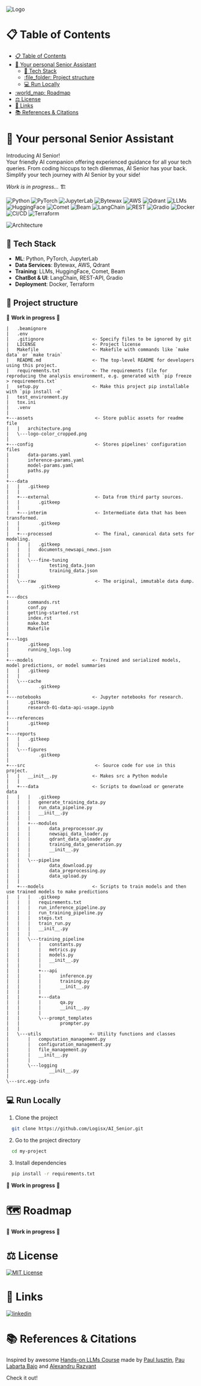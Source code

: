 ![Logo](https://github.com/Logisx/AI_Senior/blob/main/assets/logo-color_cropped.png?raw=true)

# 📋 Table of Contents 

- [📋 Table of Contents](#-table-of-contents)
- [:rocket: Your personal Senior Assistant](#rocket-your-personal-senior-assistant)
  - [:toolbox: Tech Stack](#toolbox-tech-stack)
  - [:file\_folder: Project structure](#file_folder-project-structure)
  - [:computer: Run Locally](#computer-run-locally)
- [:world\_map: Roadmap](#world_map-roadmap)
- [⚖️ License](#️-license)
- [🔗 Links](#-links)
- [📚 References \& Citations](#-references--citations)

# :rocket: Your personal Senior Assistant

Introducing AI Senior! <br> Your friendly AI companion offering experienced guidance for all your tech queries. From coding hiccups to tech dilemmas, AI Senior has your back. Simplify your tech journey with AI Senior by your side! 

*Work is in progress...* 🏗️

![Python](https://img.shields.io/badge/Python-3.10-blue)
![PyTorch](https://img.shields.io/badge/PyTorch-2.1.1-red)
![JupyterLab](https://img.shields.io/badge/Jupyter%20Lab-Research-FF9900)
![Bytewax](https://img.shields.io/badge/Bytewax-Dataflow-FF9900)
![AWS](https://img.shields.io/badge/AWS-Cloud-orange)
![Qdrant](https://img.shields.io/badge/Qdrant-VectorDB-purple) 
![LLMs](https://img.shields.io/badge/LLMs-Model-663399)
![HuggingFace](https://img.shields.io/badge/HuggingFace-NLP-5b68d6)
![Comet](https://img.shields.io/badge/Comet-Tracking-ff6600)
![Beam](https://img.shields.io/badge/Beam-Training-blue)
![LangChain](https://img.shields.io/badge/LangChain-ChatBot-ee4d5f)
![REST](https://img.shields.io/badge/REST-API-5b68d6)
![Gradio](https://img.shields.io/badge/Gradio-UI-009688) 
![Docker](https://img.shields.io/badge/Docker-Containers-blue)
![CI/CD](https://img.shields.io/badge/CI%2FCD-Workflow-4D7A97)
![Terraform](https://img.shields.io/badge/Terraform-Infrastructure-623CE4)



<p>
  <img src="https://github.com/Logisx/AI_Senior/blob/main/assets/architecture.png?raw=true" alt="Architecture">
</p>

## :toolbox: Tech Stack

- **ML**: Python, PyTorch, JupyterLab
- **Data Services**: Bytewax, AWS, Qdrant
- **Training**: LLMs, HuggingFace, Comet, Beam
- **ChatBot & UI**: LangChain, REST-API, Gradio
- **Deployment**: Docker, Terraform


## :file_folder: Project structure
🚧 **Work in progress** 🚧
```
|   .beamignore
|   .env
|   .gitignore                  <- Specify files to be ignored by git
|   LICENSE                     <- Project license
|   Makefile                    <- Makefile with commands like `make data` or `make train`
|   README.md                   <- The top-level README for developers using this project.
|   requirements.txt            <- The requirements file for reproducing the analysis environment, e.g. generated with `pip freeze > requirements.txt`
|   setup.py                    <- Make this project pip installable with `pip install -e`
|   test_environment.py
|   tox.ini
|   .venv
|                   
+---assets                       <- Store public assets for readme file
|   |   architecture.png
|   \---logo-color_cropped.png
|               
+---config                       <- Stores pipelines' configuration files
|       data-params.yaml
|       inference-params.yaml
|       model-params.yaml
|       paths.py
|       
+---data
|   |   .gitkeep
|   |   
|   +---external                 <- Data from third party sources.
|   |       .gitkeep
|   |       
|   +---interim                  <- Intermediate data that has been transformed.
|   |       .gitkeep
|   |       
|   +---processed                <- The final, canonical data sets for modeling.
|   |   |   .gitkeep
|   |   |   documents_newsapi_news.json
|   |   |   
|   |   \---fine-tuning
|   |           testing_data.json
|   |           training_data.json
|   |           
|   \---raw                      <- The original, immutable data dump.
|           .gitkeep
|           
+---docs
|       commands.rst
|       conf.py
|       getting-started.rst
|       index.rst
|       make.bat
|       Makefile
|       
+---logs
|       .gitkeep
|       running_logs.log
|       
+---models                      <- Trained and serialized models, model predictions, or model summaries
|   |   .gitkeep
|   |   
|   \---cache
|           .gitkeep
|           
+---notebooks                   <- Jupyter notebooks for research.
|       .gitkeep
|       research-01-data-api-usage.ipynb
|       
+---references
|       .gitkeep
|       
+---reports
|   |   .gitkeep
|   |   
|   \---figures
|           .gitkeep
|           
+---src                          <- Source code for use in this project.
|   |   __init__.py             <- Makes src a Python module
|   |   
|   +---data                    <- Scripts to download or generate data
|   |   |   .gitkeep
|   |   |   generate_training_data.py
|   |   |   run_data_pipeline.py
|   |   |   __init__.py
|   |   |   
|   |   +---modules
|   |   |       data_preprocessor.py
|   |   |       newsapi_data_loader.py
|   |   |       qdrant_data_uploader.py
|   |   |       training_data_generation.py
|   |   |       __init__.py
|   |   |       
|   |   \---pipeline
|   |           data_download.py
|   |           data_preprocessing.py
|   |           data_upload.py
|   |           
|   +---models                  <- Scripts to train models and then use trained models to make predictions
|   |   |   .gitkeep
|   |   |   requirements.txt
|   |   |   run_inference_pipeline.py
|   |   |   run_training_pipeline.py
|   |   |   steps.txt
|   |   |   train_run.py
|   |   |   __init__.py
|   |   |   
|   |   \---training_pipeline
|   |       |   constants.py
|   |       |   metrics.py
|   |       |   models.py
|   |       |   __init__.py
|   |       |   
|   |       +---api
|   |       |       inference.py
|   |       |       training.py
|   |       |       __init__.py
|   |       |       
|   |       +---data
|   |       |       qa.py
|   |       |       __init__.py
|   |       |       
|   |       \---prompt_templates
|   |               prompter.py
|   |               
|   \---utils                  <- Utility functions and classes
|       |   computation_management.py
|       |   configuration_management.py
|       |   file_management.py
|       |   __init__.py
|       |   
|       \---logging
|               __init__.py
|               
\---src.egg-info
```
## :computer: Run Locally

1. Clone the project

```bash
  git clone https://github.com/Logisx/AI_Senior.git
```

2. Go to the project directory

```bash
  cd my-project
```

3. Install dependencies

```bash
  pip install -r requirements.txt
```
🚧 **Work in progress** 🚧

# :world_map: Roadmap

🚧 **Work in progress** 🚧


# ⚖️ License
[![MIT License](https://img.shields.io/badge/License-MIT-yellow.svg)](https://github.com/Logisx/AI_Senior/blob/main/LICENSE)


# 🔗 Links
[![linkedin](https://img.shields.io/badge/linkedin-0A66C2?style=for-the-badge&logo=linkedin&logoColor=white)](https://www.linkedin.com/in/aleksandrshishkov)

# 📚 References & Citations
Inspired by awesome [Hands-on LLMs Course](https://github.com/iusztinpaul/hands-on-llms) made by <a href="https://github.com/iusztinpaul">Paul Iusztin</a>, <a href="https://github.com/Paulescu">Pau Labarta Bajo</a> and <a href="https://github.com/Joywalker">Alexandru Razvant</a>

Check it out!

